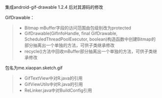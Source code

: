 集成android-gif-drawable 1.2.4 后对其源码的修改

GifDrawable：
>* Bitmap mBuffer字段的访问范围由包级别改为protected
>* GifDrawable(GifInfoHandle, final GifDrawable, ScheduledThreadPoolExecutor, boolean)构造函数中创建Bitmap的部分抽离出一个单独的方法，可供子类继承修改
>* recycle()方法中回收mBuffer部分抽离出一个单独的方法，可供子类继承修改

包名为me.xiaopan.sketch.gif
>* GifTextView中对R.java的引用
>* GifViewUtils中对R.java的引用
>* ReLinker.java中对BuildConfig引用